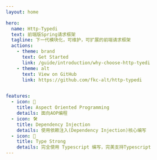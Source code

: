 ```yaml
---
layout: home

hero:
  name: Http-Typedi
  text: 前端版Spring请求框架
  tagline: 下一代模块化，可维护，可扩展的前端请求框架
  actions:
    - theme: brand
      text: Get Started
      link: /guide/introduction/why-choose-http-tyedi
    - theme: alt
      text: View on GitHub
      link: https://github.com/fkc-alt/http-typedi


features:
  - icon: 🚀
    title: Aspect Oriented Programming
    details: 面向AOP编程
  - icon: 🛠️
    title: Dependency Injection
    details: 使用依赖注入(Dependency Injection)核心编写
  - icon: 📠
    title: Type Strong
    details: 完全使用 Typescript 编写，完美支持Typescript
---
```


